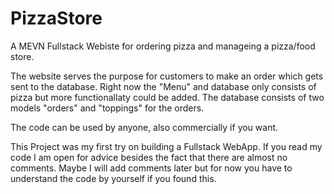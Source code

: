 # PizzaStore
A MEVN Fullstack Webiste for ordering pizza and manageing a pizza/food store.

The website serves the purpose for customers to make an order which gets sent to the database.
Right now the "Menu" and database only consists of pizza but more functionallaty could be added.
The database consists of two models "orders" and "toppings" for the orders.

The code can be used by anyone, also commercially if you want.

This Project was my first try on building a Fullstack WebApp. If you read my code I am open for advice besides the fact that there
are almost no comments. Maybe I will add comments later but for now you have to understand the code by yourself if you found this.
